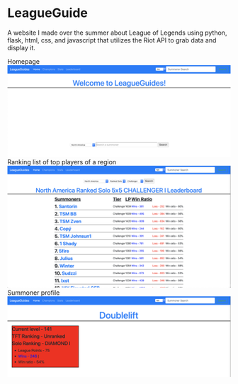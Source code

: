 # LeagueGuide
A website I made over the summer about League of Legends using python, flask, html, css, and javascript that utilizes the Riot API to grab data and display it.

Homepage
<img src="images/homeScreen.png" width=800>
Ranking list of top players of a region
<img src="images/ranking.png" width=800>
Summoner profile
<img src="images/summoner.png" width=800>
